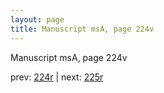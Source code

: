 ```yaml
---
layout: page
title: Manuscript msA, page 224v
---
```


Manuscript msA, page 224v

prev:  [224r](../224r) | next:  [225r](../225r)